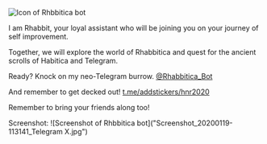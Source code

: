 ![Icon of Rhbbitica bot]("icon(1).jpg")

I am Rhabbit, your loyal assistant who will be joining you on your journey of self improvement.

Together, we will explore the world of Rhabbitica and quest for the ancient scrolls of Habitica and Telegram.

Ready? Knock on my neo-Telegram burrow.
[@Rhabbitica_Bot](https://t.me/Rhabattica_Bot)

And remember to get decked out!
[t.me/addstickers/hnr2020](https://t.me/addstickers/hnr2020)

Remember to bring your friends along too!

Screenshot:
![Screenshot of Rhbbitica bot]("Screenshot_20200119-113141_Telegram X.jpg")
